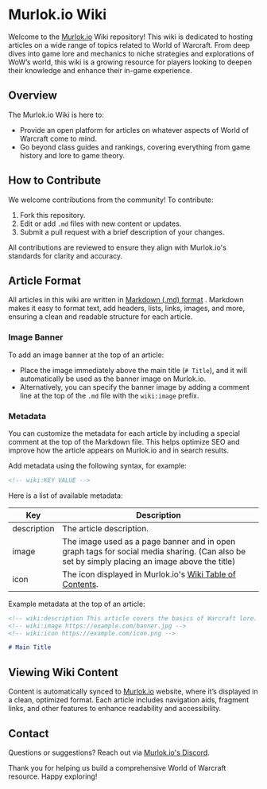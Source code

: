 # Murlok.io Wiki

Welcome to the [Murlok.io](https://murlok.io) Wiki repository! This wiki is dedicated to hosting articles on a wide range of topics related to World of Warcraft. From deep dives into game lore and mechanics to niche strategies and explorations of WoW’s world, this wiki is a growing resource for players looking to deepen their knowledge and enhance their in-game experience.

## Overview

The Murlok.io Wiki is here to:

- Provide an open platform for articles on whatever aspects of World of Warcraft come to mind.
- Go beyond class guides and rankings, covering everything from game history and lore to game theory.

## How to Contribute

We welcome contributions from the community! To contribute:

1. Fork this repository.
2. Edit or add `.md` files with new content or updates.
3. Submit a pull request with a brief description of your changes.

All contributions are reviewed to ensure they align with Murlok.io's standards for clarity and accuracy.

## Article Format

All articles in this wiki are written in [Markdown (.md) format](https://www.markdownguide.org/cheat-sheet/) . Markdown makes it easy to format text, add headers, lists, links, images, and more, ensuring a clean and readable structure for each article.

### Image Banner

To add an image banner at the top of an article:

- Place the image immediately above the main title (`# Title`), and it will automatically be used as the banner image on Murlok.io.
- Alternatively, you can specify the banner image by adding a comment line at the top of the `.md` file with the `wiki:image` prefix.

### Metadata

You can customize the metadata for each article by including a special comment at the top of the Markdown file. This helps optimize SEO and improve how the article appears on Murlok.io and in search results.

Add metadata using the following syntax, for example:

```markdown
<!-- wiki:KEY VALUE -->
```

Here is a list of available metadata:

| Key         | Description                                                                                                                                   |
| ----------- | --------------------------------------------------------------------------------------------------------------------------------------------- |
| description | The article description.                                                                                                                      |
| image       | The image used as a page banner and in open graph tags for social media sharing. (Can also be set by simply placing an image above the title) |
| icon        | The icon displayed in Murlok.io's [Wiki Table of Contents](https://murlok.io/wiki).                                                           |

Example metadata at the top of an article:

```markdown
<!-- wiki:description This article covers the basics of Warcraft lore. -->
<!-- wiki:image https://example.com/banner.jpg -->
<!-- wiki:icon https://example.com/icon.png -->

# Main Title
```

## Viewing Wiki Content

Content is automatically synced to [Murlok.io](https://murlok.io) website, where it’s displayed in a clean, optimized format. Each article includes navigation aids, fragment links, and other features to enhance readability and accessibility.

## Contact

Questions or suggestions? Reach out via [Murlok.io's Discord](https://discord.gg/daFKqeZxfD).

Thank you for helping us build a comprehensive World of Warcraft resource. Happy exploring!
